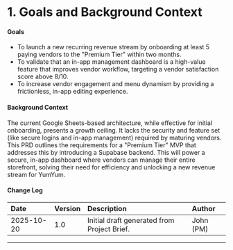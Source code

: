 # 1. Goals and Background Context

#### **Goals**
*   To launch a new recurring revenue stream by onboarding at least 5 paying vendors to the "Premium Tier" within two months.
*   To validate that an in-app management dashboard is a high-value feature that improves vendor workflow, targeting a vendor satisfaction score above 8/10.
*   To increase vendor engagement and menu dynamism by providing a frictionless, in-app editing experience.

#### **Background Context**
The current Google Sheets-based architecture, while effective for initial onboarding, presents a growth ceiling. It lacks the security and feature set (like secure logins and in-app management) required by maturing vendors. This PRD outlines the requirements for a "Premium Tier" MVP that addresses this by introducing a Supabase backend. This will power a secure, in-app dashboard where vendors can manage their entire storefront, solving their need for efficiency and unlocking a new revenue stream for YumYum.

#### **Change Log**
| Date | Version | Description | Author |
| :--- | :--- | :--- | :--- |
| 2025-10-20 | 1.0 | Initial draft generated from Project Brief. | John (PM) |

---
